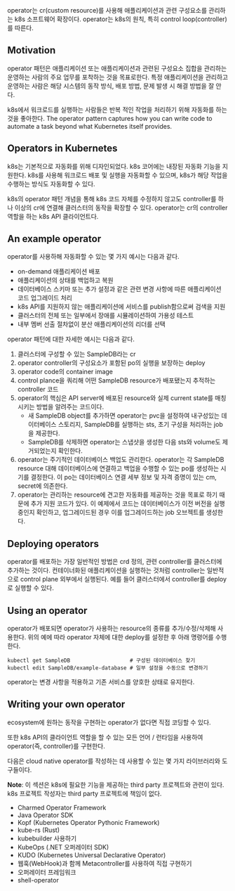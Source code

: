 operator는 cr(custom resource)를 사용해 애플리케이션과 관련 구성요소를 관리하는 k8s 소프트웨어 확장이다. operator는 k8s의 원칙, 특히 control loop(controller)를 따른다.

## Motivation
operator 패턴은 애플리케이션 또는 애플리케이션과 관련된 구성요소 집합을 관리하는 운영하는 사람의 주요 업무를 포착하는 것을 목표로한다. 특정 애플리케이션을 관리하고 운영하는 사람은 해당 시스템의 동작 방식, 배포 방법, 문제 발생 시 해결 방법을 잘 안다.

k8s에서 워크로드를 실행하는 사람들은 반복 적인 작업을 처리하기 위해 자동화를 하는 것을 좋아한다. The operator pattern captures how you can write code to automate a task beyond what Kubernetes itself provides.

## Operators in Kubernetes
k8s는 기본적으로 자동화를 위해 디자인되었다. k8s 코어에는 내장된 자동화 기능을 지원한다. k8s를 사용해 워크로드 배포 및 실행을 자동화할 수 있으며, k8s가 해당 작업을 수행하는 방식도 자동화할 수 있다.

k8s의 operator 패턴 개념을 통해 k8s 코드 자체를 수정하지 않고도 controller를 하나 이상의 cr에 연결해 클러스터의 동작을 확장할 수 있다. operator는 cr의 controller 역할을 하는 k8s API 클라이언트다.

## An example operator
operator를 사용하해 자동화할 수 있는 몇 가지 예시는 다음과 같다.

- on-demand 애플리케이션 배포
- 애플리케이션의 상태를 백업하고 복원
-  데이터베이스 스키마 또는 추가 설정과 같은 관련 변경 사항에 따른 애플리케이션 코드 업그레이드 처리
- k8s API를 지원하지 않는 애플리케이션에 서비스를 publish함으로써 검색을 지원
- 클러스터의 전체 또는 일부에서 장애를 시뮬레이션하여 가용성 테스트
- 내부 멤버 선출 절차없이 분산 애플리케이션의 리더를 선택

operator 패턴에 대한 자세한 예시는 다음과 같다.
1. 클러스터에 구성할 수 있는 SampleDB라는 cr
2. operator controller의 구성요소가 포함된 po의 실행을 보장하는 deploy
3. operator code의 container image
4. control plance을 쿼리해 어떤 SampleDB resource가 배포됐는지 추적하는 controller 코드
5. operator의 핵심은 API server에 배포된 resource와 실제 current state를 매칭시키는 방법을 알려주는 코드이다.
    - 새 SampleDB object를 추가하면 operator는 pvc을 설정하여 내구성있는 데이터베이스 스토리지, SampleDB를 실행하는 sts, 초기 구성을 처리하는 job을 제공한다.
    - SampleDB를 삭제하면 operator는 스냅샷을 생성한 다음 sts와 volume도 제거되었는지 확인한다.
6. operator는 주기적인 데이터베이스 백업도 관리한다. operator는 각 SampleDB resource 대해 데이터베이스에 연결하고 백업을 수행할 수 있는 po를 생성하는 시기를 결정한다. 이 po는 데이터베이스 연결 세부 정보 및 자격 증명이 있는 cm, secret에 의존한다.
7. operator는 관리하는 resource에 견고한 자동화를 제공하는 것을 목표로 하기 때문에 추가 지원 코드가 있다. 이 예제에서 코드는 데이터베이스가 이전 버전을 실행 중인지 확인하고, 업그레이드된 경우 이를 업그레이드하는 job 오브젝트를 생성한다.

## Deploying operators
operator를 배포하는 가장 일반적인 방법은 crd 정의, 관련 controller를 클러스터에 추가하는 것이다. 컨테이너화된 애플리케이션을 실행하는 것처럼 controller는 일반적으로 control plane 외부에서 실행된다. 예를 들어 클러스터에서 controller를 deploy로 실행할 수 있다.

## Using an operator
operator가 배포되면 operator가 사용하는 resource의 종류를 추가/수정/삭제해 사용한다. 위의 예에 따라 operator 자체에 대한 deploy를 설정한 후 아래 명령어를 수행한다.

```
kubectl get SampleDB                   # 구성된 데이터베이스 찾기
kubectl edit SampleDB/example-database # 일부 설정을 수동으로 변경하기
```

operator는 변경 사항을 적용하고 기존 서비스를 양호한 상태로 유지한다.

## Writing your own operator
ecosystem에 원하는 동작을 구현하는 operator가 없다면 직접 코딩할 수 있다.

또한 k8s API의 클라이언트 역할을 할 수 있는 모든 언어 / 런타임을 사용하여 operator(즉, controller)를 구현한다.

다음은 cloud native operator를 작성하는 데 사용할 수 있는 몇 가지 라이브러리와 도구들이다.

**Note**: 이 섹션은 k8s에 필요한 기능을 제공하는 third party 프로젝트와 관련이 있다. k8s 프로젝트 작성자는 third party 프로젝트에 책임이 없다.

- Charmed Operator Framework
- Java Operator SDK
- Kopf (Kubernetes Operator Pythonic Framework)
- kube-rs (Rust)
- kubebuilder 사용하기
- KubeOps (.NET 오퍼레이터 SDK)
- KUDO (Kubernetes Universal Declarative Operator)
- 웹훅(WebHook)과 함께 Metacontroller를 사용하여 직접 구현하기
- 오퍼레이터 프레임워크
- shell-operator